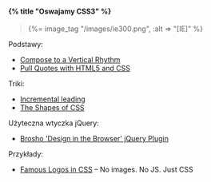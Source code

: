 #### {% title "Oswajamy CSS3" %}

<blockquote>
 {%= image_tag "/images/ie300.png", :alt => "[IE]" %}
</blockquote>

Podstawy:

* [Compose to a Vertical Rhythm](http://24ways.org/2006/compose-to-a-vertical-rhythm)
* [Pull Quotes with HTML5 and CSS](http://miekd.com/articles/pull-quotes-with-html5-and-css/)

Triki:

* [Incremental leading](http://www.markboulton.co.uk/journal/comments/incremental-leading)
* [The Shapes of CSS](http://css-tricks.com/examples/ShapesOfCSS/)

Uźyteczna wtyczka jQuery:

* [Brosho 'Design in the Browser' jQuery Plugin](http://usejquery.com/posts/brosho-design-in-the-browser-jquery-plugin)

Przykłady:

* [Famous Logos in CSS](http://www.ecsspert.com/adobe.php) – No images. No JS. Just CSS
